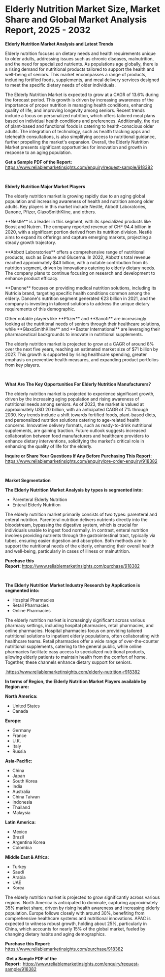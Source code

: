 <p><h1>Elderly Nutrition Market Size, Market Share and Global Market Analysis Report, 2025 - 2032</h1></p><p><strong>Elderly Nutrition Market Analysis and Latest Trends</strong></p>
<p><p>Elderly nutrition focuses on dietary needs and health requirements unique to older adults, addressing issues such as chronic diseases, malnutrition, and the need for specialized nutrients. As populations age globally, there is a rising demand for nutritional products tailored to support the health and well-being of seniors. This market encompasses a range of products, including fortified foods, supplements, and meal delivery services designed to meet the specific dietary needs of older individuals.</p><p>The Elderly Nutrition Market is expected to grow at a CAGR of 13.6% during the forecast period. This growth is driven by increasing awareness of the importance of proper nutrition in managing health conditions, enhancing quality of life, and improving longevity among seniors. Recent trends include a focus on personalized nutrition, which offers tailored meal plans based on individual health conditions and preferences. Additionally, the rise of plant-based and functional foods is catering to health-conscious older adults. The integration of technology, such as health tracking apps and telehealth consultations, is also simplifying access to nutritional guidance, further propelling the market's expansion. Overall, the Elderly Nutrition Market presents significant opportunities for innovation and growth in response to an aging population.</p></p>
<p><strong>Get a Sample PDF of the Report:&nbsp;</strong> <a href="https://www.reliablemarketinsights.com/enquiry/request-sample/918382?utm_campaign=3699&utm_medium=2&utm_source=Github&utm_content=ia&utm_term=18042025&utm_id=elderly-nutrition">https://www.reliablemarketinsights.com/enquiry/request-sample/918382</a></p>
<p>&nbsp;</p>
<p><strong>Elderly Nutrition Major Market Players</strong></p>
<p><p>The elderly nutrition market is growing rapidly due to an aging global population and increasing awareness of health and nutrition among older adults. Key players in this market include Nestlé, Abbott Laboratories, Danone, Pfizer, GlaxoSmithKline, and others.</p><p>**Nestlé** is a leader in this segment, with its specialized products like Boost and Nutren. The company reported revenue of CHF 94.4 billion in 2020, with a significant portion derived from its nutrition division. Nestlé aims to expand its offerings and capture emerging markets, projecting a steady growth trajectory.</p><p>**Abbott Laboratories** offers a comprehensive range of nutritional products, such as Ensure and Glucerna. In 2022, Abbott's total revenue reached approximately $43 billion, with a notable contribution from its nutrition segment, driven by innovations catering to elderly dietary needs. The company plans to continue focusing on research and development to enhance product efficacy.</p><p>**Danone** focuses on providing medical nutrition solutions, including its Nutricia brand, targeting specific health conditions common among the elderly. Danone's nutrition segment generated €23 billion in 2021, and the company is investing in tailored solutions to address the unique dietary requirements of this demographic. </p><p>Other notable players like **Pfizer** and **Sanofi** are increasingly looking at the nutritional needs of seniors through their healthcare solutions, while **GlaxoSmithKline** and **Baxter International** are leveraging their pharmaceutical backgrounds to innovate in nutritional supplements.</p><p>The elderly nutrition market is projected to grow at a CAGR of around 8% over the next five years, reaching an estimated market size of $71 billion by 2027. This growth is supported by rising healthcare spending, greater emphasis on preventive health measures, and expanding product portfolios from key players.</p></p>
<p>&nbsp;</p>
<p><strong>What Are The Key Opportunities For Elderly Nutrition Manufacturers?</strong></p>
<p><p>The elderly nutrition market is projected to experience significant growth, driven by the increasing aging population and rising awareness of nutritional needs among seniors. As of 2023, the market is valued at approximately USD 20 billion, with an anticipated CAGR of 7% through 2030. Key trends include a shift towards fortified foods, plant-based diets, and personalized nutrition solutions catering to age-related health concerns. Innovative delivery formats, such as ready-to-drink nutritional supplements, are gaining traction. Future outlook suggests increased collaboration between food manufacturers and healthcare providers to enhance dietary interventions, solidifying the market's critical role in enhancing the quality of life for the elderly.</p></p>
<p><strong>Inquire or Share Your Questions If Any Before Purchasing This Report:</strong> <a href="https://www.reliablemarketinsights.com/enquiry/pre-order-enquiry/918382?utm_campaign=3699&utm_medium=2&utm_source=Github&utm_content=ia&utm_term=18042025&utm_id=elderly-nutrition">https://www.reliablemarketinsights.com/enquiry/pre-order-enquiry/918382</a></p>
<p>&nbsp;</p>
<p><strong>Market Segmentation</strong></p>
<p><strong>The Elderly Nutrition Market Analysis by types is segmented into:</strong></p>
<p><ul><li>Parenteral Elderly Nutrition</li><li>Enteral Elderly Nutrition</li></ul></p>
<p><p>The elderly nutrition market primarily consists of two types: parenteral and enteral nutrition. Parenteral nutrition delivers nutrients directly into the bloodstream, bypassing the digestive system, which is crucial for individuals unable to ingest food normally. In contrast, enteral nutrition involves providing nutrients through the gastrointestinal tract, typically via tubes, ensuring easier digestion and absorption. Both methods aim to support the nutritional needs of the elderly, enhancing their overall health and well-being, particularly in cases of illness or malnutrition.</p></p>
<p><strong>Purchase this Report:&nbsp;</strong><a href="https://www.reliablemarketinsights.com/purchase/918382?utm_campaign=3699&utm_medium=2&utm_source=Github&utm_content=ia&utm_term=18042025&utm_id=elderly-nutrition">https://www.reliablemarketinsights.com/purchase/918382</a></p>
<p>&nbsp;</p>
<p><strong>The Elderly Nutrition Market Industry Research by Application is segmented into:</strong></p>
<p><ul><li>Hospital Pharmacies</li><li>Retail Pharmacies</li><li>Online Pharmacies</li></ul></p>
<p><p>The elderly nutrition market is increasingly significant across various pharmacy settings, including hospital pharmacies, retail pharmacies, and online pharmacies. Hospital pharmacies focus on providing tailored nutritional solutions to inpatient elderly populations, often collaborating with healthcare teams. Retail pharmacies offer a wide range of over-the-counter nutritional supplements, catering to the general public, while online pharmacies facilitate easy access to specialized nutritional products, allowing elderly patients to maintain health from the comfort of home. Together, these channels enhance dietary support for seniors.</p></p>
<p><a href="https://www.reliablemarketinsights.com/elderly-nutrition-r918382?utm_campaign=3699&utm_medium=2&utm_source=Github&utm_content=ia&utm_term=18042025&utm_id=elderly-nutrition">&nbsp;https://www.reliablemarketinsights.com/elderly-nutrition-r918382</a></p>
<p><strong>In terms of Region, the Elderly Nutrition Market Players available by Region are:</strong></p>
<p>
    <p> <strong> North America: </strong>
        <ul>
            <li>United States</li>
            <li>Canada</li>
        </ul>
        </p> 
    <p> <strong> Europe: </strong>
        <ul>
            <li>Germany</li>
            <li>France</li>
            <li>U.K.</li>
            <li>Italy</li>
            <li>Russia</li>
        </ul>
        </p> 
    <p> <strong> Asia-Pacific: </strong>
        <ul>
            <li>China</li>
            <li>Japan</li>
            <li>South Korea</li>
            <li>India</li>
            <li>Australia</li>
            <li>China Taiwan</li>
            <li>Indonesia</li>
            <li>Thailand</li>
            <li>Malaysia</li>
        </ul>
        </p> 
    <p> <strong> Latin America: </strong>
        <ul>
            <li>Mexico</li>
            <li>Brazil</li>
            <li>Argentina Korea</li>
            <li>Colombia</li>
        </ul>
        </p> 
    <p> <strong> Middle East & Africa: </strong>
        <ul>
            <li>Turkey</li>
            <li>Saudi</li>
            <li>Arabia</li>
            <li>UAE</li>
            <li>Korea</li>
        </ul>
    </p>
    </p>
<p><p>The elderly nutrition market is projected to grow significantly across various regions. North America is anticipated to dominate, capturing approximately 35% market share, driven by rising health awareness and increasing elderly population. Europe follows closely with around 30%, benefiting from comprehensive healthcare systems and nutritional innovations. APAC is expected to witness robust growth, holding about 25%, particularly in China, which accounts for nearly 15% of the global market, fueled by changing dietary habits and aging demographics.</p></p>
<p><strong>Purchase this Report: </strong><a href="https://www.reliablemarketinsights.com/purchase/918382?utm_campaign=3699&utm_medium=2&utm_source=Github&utm_content=ia&utm_term=18042025&utm_id=elderly-nutrition">https://www.reliablemarketinsights.com/purchase/918382</a></p>
<p>&nbsp;<strong>Get a Sample PDF of the Report:&nbsp;&nbsp;</strong><a href="https://www.reliablemarketinsights.com/enquiry/request-sample/918382?utm_campaign=3699&utm_medium=2&utm_source=Github&utm_content=ia&utm_term=18042025&utm_id=elderly-nutrition">https://www.reliablemarketinsights.com/enquiry/request-sample/918382</a></p>
<p><strong></strong></p>
<p><p></p><p></p><p></p></p>